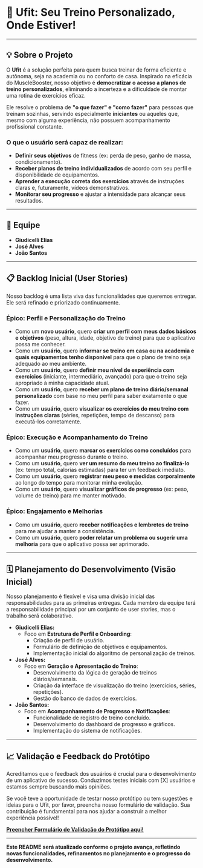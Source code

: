 # 🚀 Ufit: Seu Treino Personalizado, Onde Estiver!

---

## 💡 Sobre o Projeto

O **Ufit** é a solução perfeita para quem busca treinar de forma eficiente e autônoma, seja na academia ou no conforto de casa. Inspirado na eficácia do MuscleBooster, nosso objetivo é **democratizar o acesso a planos de treino personalizados**, eliminando a incerteza e a dificuldade de montar uma rotina de exercícios eficaz.

Ele resolve o problema de **"o que fazer" e "como fazer"** para pessoas que treinam sozinhas, servindo especialmente **iniciantes** ou aqueles que, mesmo com alguma experiência, não possuem acompanhamento profissional constante.

### O que o usuário será capaz de realizar:

* **Definir seus objetivos** de fitness (ex: perda de peso, ganho de massa, condicionamento).
* **Receber planos de treino individualizados** de acordo com seu perfil e disponibilidade de equipamentos.
* **Aprender a execução correta dos exercícios** através de instruções claras e, futuramente, vídeos demonstrativos.
* **Monitorar seu progresso** e ajustar a intensidade para alcançar seus resultados.

---

## 👥 Equipe

* **Giudicelli Elias**
* **José Alves**
* **João Santos**

---

## 📋 Backlog Inicial (User Stories)

Nosso backlog é uma lista viva das funcionalidades que queremos entregar. Ele será refinado e priorizado continuamente.

### **Épico: Perfil e Personalização do Treino**

* Como um **novo usuário**, quero **criar um perfil com meus dados básicos e objetivos** (peso, altura, idade, objetivo de treino) para que o aplicativo possa me conhecer.
* Como um **usuário**, quero **informar se treino em casa ou na academia e quais equipamentos tenho disponível** para que o plano de treino seja adequado ao meu ambiente.
* Como um **usuário**, quero **definir meu nível de experiência com exercícios** (iniciante, intermediário, avançado) para que o treino seja apropriado à minha capacidade atual.
* Como um **usuário**, quero **receber um plano de treino diário/semanal personalizado** com base no meu perfil para saber exatamente o que fazer.
* Como um **usuário**, quero **visualizar os exercícios do meu treino com instruções claras** (séries, repetições, tempo de descanso) para executá-los corretamente.

### **Épico: Execução e Acompanhamento do Treino**

* Como um **usuário**, quero **marcar os exercícios como concluídos** para acompanhar meu progresso durante o treino.
* Como um **usuário**, quero **ver um resumo do meu treino ao finalizá-lo** (ex: tempo total, calorias estimadas) para ter um feedback imediato.
* Como um **usuário**, quero **registrar meu peso e medidas corporalmente** ao longo do tempo para monitorar minha evolução.
* Como um **usuário**, quero **visualizar gráficos de progresso** (ex: peso, volume de treino) para me manter motivado.

### **Épico: Engajamento e Melhorias**

* Como um **usuário**, quero **receber notificações e lembretes de treino** para me ajudar a manter a consistência.
* Como um **usuário**, quero **poder relatar um problema ou sugerir uma melhoria** para que o aplicativo possa ser aprimorado.

---

## 🗓️ Planejamento do Desenvolvimento (Visão Inicial)

Nosso planejamento é flexível e visa uma divisão inicial das responsabilidades para as primeiras entregas. Cada membro da equipe terá a responsabilidade principal por um conjunto de user stories, mas o trabalho será colaborativo.

* **Giudicelli Elias:**
    * Foco em **Estrutura de Perfil e Onboarding**:
        * Criação de perfil de usuário.
        * Formulário de definição de objetivos e equipamentos.
        * Implementação inicial do algoritmo de personalização de treinos.
* **José Alves:**
    * Foco em **Geração e Apresentação do Treino**:
        * Desenvolvimento da lógica de geração de treinos diários/semanais.
        * Criação da interface de visualização do treino (exercícios, séries, repetições).
        * Gestão do banco de dados de exercícios.
* **João Santos:**
    * Foco em **Acompanhamento de Progresso e Notificações**:
        * Funcionalidade de registro de treino concluído.
        * Desenvolvimento do dashboard de progresso e gráficos.
        * Implementação do sistema de notificações.

---

## 📈 Validação e Feedback do Protótipo

Acreditamos que o feedback dos usuários é crucial para o desenvolvimento de um aplicativo de sucesso. Conduzimos testes iniciais com [X] usuários e estamos sempre buscando mais opiniões.

Se você teve a oportunidade de testar nosso protótipo ou tem sugestões e ideias para o Ufit, por favor, preencha nosso formulário de validação. Sua contribuição é fundamental para nos ajudar a construir a melhor experiência possível!

**[Preencher Formulário de Validação do Protótipo aqui!](https://forms.gle/5jcneiH5jwZHE8zE6)**

---


**Este README será atualizado conforme o projeto avança, refletindo novas funcionalidades, refinamentos no planejamento e o progresso do desenvolvimento.**
